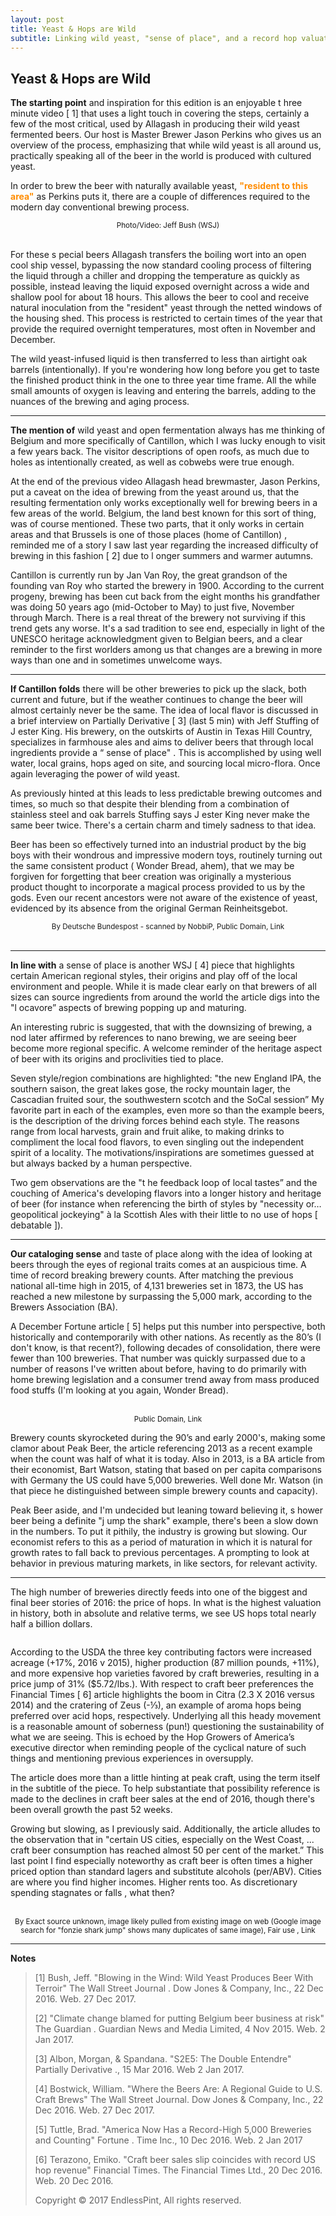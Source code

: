 ```yaml
---
layout: post
title: Yeast & Hops are Wild
subtitle: Linking wild yeast, "sense of place", and a record hop valuation.
---
```


## Yeast & Hops are Wild

**The starting point**  and inspiration for this edition is an enjoyable t hree minute video [ 1] that uses a light touch in covering the steps, certainly a few of the most critical, used by Allagash in producing their wild yeast fermented beers. Our host is Master Brewer Jason Perkins who gives us an overview of the process, emphasizing that while wild yeast is all around us, practically speaking all of the beer in the world is produced with cultured yeast.

In order to brew the beer with naturally available yeast, <font color="#FF8C00"><strong>"resident to this area"</strong></font> as
Perkins puts it, there are a couple of differences required to the modern day conventional brewing process.

<p align="center">
  <a href="http://on.wsj.com/2huYjbj" target="_blank">
    <img alt="" src="/flights/17_1/images-MxSxFx001/image1.png"><br>
  </a>
  <sup>Photo/Video: Jeff Bush (WSJ)</sup>
  <br><br>
</p>

For these s pecial beers Allagash transfers the boiling wort into an open cool ship vessel, bypassing the now standard cooling process of filtering the liquid through a chiller and dropping the temperature as quickly as possible, instead leaving the liquid exposed overnight across a wide and shallow pool for about 18 hours. This allows the beer to cool and receive natural inoculation from the "resident" yeast through the netted windows of the housing shed. This process is restricted to certain times of the year that provide the required overnight temperatures, most often in November and December.

The wild yeast-infused liquid is then transferred to less than airtight oak barrels (intentionally). If you're wondering how long before you get to taste the finished product think in the one to three year time frame. All the while small amounts of oxygen is leaving and entering the barrels, adding to the nuances of the brewing and aging process.

   * * *

**The mention of** wild yeast and open fermentation always has me thinking of
Belgium and more specifically of Cantillon, which I was lucky enough to visit a few
years back. The visitor descriptions of open roofs, as much due to holes as
intentionally created, as well as cobwebs were true enough.

At the end of the previous video Allagash head brewmaster, Jason Perkins, put a
caveat on the idea of brewing from the yeast around us, that the resulting
fermentation only works exceptionally well for brewing beers in a few areas of the
world. Belgium, the land best known for this sort of thing, was of course mentioned.
These two parts, that it only works in certain areas and that Brussels is one of
those places (home of Cantillon) , reminded me of a story I saw last year regarding
the increased difficulty of brewing in this fashion [ 2] due to l onger summers and
warmer autumns.

Cantillon is currently run by Jan Van Roy, the great grandson of the founding van
Roy who started the brewery in 1900. According to the current progeny, brewing
has been cut back from the eight months his grandfather was doing 50 years ago
(mid-October to May) to just five, November through March. There is a real threat
of the brewery not surviving if this trend gets any worse. It's a sad tradition to see
end, especially in light of the UNESCO heritage acknowledgment given to Belgian
beers, and a clear reminder to the first worlders among us that changes are a
brewing in more ways than one and in sometimes unwelcome ways.

* * *

**If Cantillon folds** there will be other breweries to pick up the slack, both current
and future, but if the weather continues to change the beer will almost certainly
never be the same. The idea of local flavor is discussed in a brief interview on
Partially Derivative [ 3] (last 5 min) with Jeff Stuffing of J ester King. His brewery, on
the outskirts of Austin in Texas Hill Country, specializes in farmhouse ales and
aims to deliver beers that through local ingredients provide a “ sense of place" .
This is accomplished by using well water, local grains, hops aged on site, and
sourcing local micro-flora. Once again leveraging the power of wild yeast.

As previously hinted at this leads to less predictable brewing outcomes and times,
so much so that despite their blending from a combination of stainless steel and
oak barrels Stuffing says J ester King never make the same beer twice. There's a
certain charm and timely sadness to that idea.

Beer has been so effectively turned into an industrial product by the big boys with
their wondrous and impressive modern toys, routinely turning out the same
consistent product ( Wonder Bread, ahem), that we may be forgiven for forgetting
that beer creation was originally a mysterious product thought to incorporate a
magical process provided to us by the gods. Even our recent ancestors were not
aware of the existence of yeast, evidenced by its absence from the original
German Reinheitsgebot.

<p align="center">
  <img alt="" src="/flights/17_1/images-MxSxFx001/image3.jpg"><br>
  <sup>By Deutsche Bundespost - scanned by NobbiP, Public Domain, Link</sup>
  <br><br>
</p>

* * *

**In line with** a sense of place is another WSJ [ 4] piece that highlights certain
American regional styles, their origins and play off of the local environment and
people. While it is made clear early on that brewers of all sizes can source
ingredients from around the world the article digs into the "l ocavore” aspects of
brewing popping up and maturing.

An interesting rubric is suggested, that with the downsizing of brewing, a nod later
affirmed by references to nano brewing, we are seeing beer become more regional
specific. A welcome reminder of the heritage aspect of beer with its origins and
proclivities tied to place.

Seven style/region combinations are highlighted: "the new England IPA, the southern saison, the great lakes gose, the rocky
mountain lager, the Cascadian fruited sour, the southwestern scotch and the SoCal session”
My favorite part in each of the examples, even more so than the example beers, is
the description of the driving forces behind each style. The reasons range from
local harvests, grain and fruit alike, to making drinks to compliment the local food
flavors, to even singling out the independent spirit of a locality. The
motivations/inspirations are sometimes guessed at but always backed by a human
perspective.

Two gem observations are the "t he feedback loop of local tastes” and the
couching of America's developing flavors into a longer history and heritage of beer
(for instance when referencing the birth of styles by "necessity or… geopolitical
jockeying" à la Scottish Ales with their little to no use of hops [ debatable ]).

* * *

**Our cataloging sense** and taste of place along with the idea of looking at beers
through the eyes of regional traits comes at an auspicious time. A time of record
breaking brewery counts. After matching the previous national all-time high in
2015, of 4,131 breweries set in 1873, the US has reached a new milestone by
surpassing the 5,000 mark, according to the Brewers Association (BA).

A December Fortune article [ 5] helps put this number into perspective, both
historically and contemporarily with other nations. As recently as the 80’s (I don't
know, is that recent?), following decades of consolidation, there were fewer than
100 breweries. That number was quickly surpassed due to a number of reasons
I've written about before, having to do primarily with home brewing legislation and
a consumer trend away from mass produced food stuffs (I'm looking at you again,
Wonder Bread).

<p align="center">
  <img alt="" src="/flights/17_1/images-MxSxFx001/image2.png"><br><br>
  <sup>Public Domain, Link</sup>
  <br>
</p>

Brewery counts skyrocketed during the 90’s and early 2000's, making some clamor
about Peak Beer, the article referencing 2013 as a recent example when the count
was half of what it is today. Also in 2013, is a BA article from their economist, Bart
Watson, stating that based on per capita comparisons with Germany the US could
have 5,000 breweries. Well done Mr. Watson (in that piece he distinguished
between simple brewery counts and capacity).

Peak Beer aside, and I'm undecided but leaning toward believing it, s hower
beer being a definite "j ump the shark" example, there's been a slow down in the
numbers. To put it pithily, the industry is growing but slowing. Our economist
refers to this as a period of maturation in which it is natural for growth rates to fall
back to previous percentages. A prompting to look at behavior in previous maturing
markets, in like sectors, for relevant activity.

* * *

The high number of breweries directly feeds into one of the biggest and final beer
stories of 2016: the price of hops. In what is the highest valuation in history, both
in absolute and relative terms, we see US hops total nearly half a billion dollars.

<p align="center">
  <img alt="" src="/flights/17_1/images-MxSxFx001/image5.png">
  <br>
</p>

According to the USDA the three key contributing factors were increased acreage
(+17%, 2016 v 2015), higher production (87 million pounds, +11%), and more
expensive hop varieties favored by craft breweries, resulting in a price jump of 31%
($5.72/lbs.). With respect to craft beer preferences the Financial Times [ 6] article
highlights the boom in Citra (2.3 X 2016 versus 2014) and the cratering of Zeus
(-⅓), an example of aroma hops being preferred over acid hops, respectively.
Underlying all this heady movement is a reasonable amount of soberness (pun!)
questioning the sustainability of what we are seeing. This is echoed by the Hop
Growers of America’s executive director when reminding people of the cyclical
nature of such things and mentioning previous experiences in oversupply.

The article does more than a little hinting at peak craft, using the term itself in the
subtitle of the piece. To help substantiate that possibility reference is made to the
declines in craft beer sales at the end of 2016, though there's been overall growth
the past 52 weeks.

Growing but slowing, as I previously said. Additionally, the article alludes to the
observation that in "certain US cities, especially on the West Coast, ... craft beer
consumption has reached almost 50 per cent of the market.”
This last point I find especially noteworthy as craft beer is often times a higher
priced option than standard lagers and substitute alcohols (per/ABV). Cities are
where you find higher incomes. Higher rents too. As discretionary spending
stagnates or falls , what then?

<p align="center">
  <img alt="" src="/flights/17_1/images-MxSxFx001/image4.png"><br><br>
  <sup>By Exact source unknown, image likely pulled from existing image on web (Google image search for "fonzie shark jump" shows many
duplicates of same image), Fair use , Link</sup>
  <br>
</p>

---

**Notes**
> 
> [1] Bush, Jeff. "Blowing in the Wind: Wild Yeast Produces Beer With Terroir" The Wall Street Journal . Dow Jones & Company, Inc., 22 Dec 2016. Web. 27 Dec 2017.
> 
> [2] "Climate change blamed for putting Belgium beer business at risk" The Guardian . Guardian News and Media Limited, 4 Nov 2015. Web. 2 Jan 2017.
> 
> [3] Albon, Morgan, & Spandana. "S2E5: The Double Entendre" Partially Derivative ., 15 Mar 2016. Web 2 Jan 2017.
> 
> [4] Bostwick, William. "Where the Beers Are: A Regional Guide to U.S. Craft Brews" The Wall Street Journal. Dow Jones & Company, Inc., 22 Dec 2016. Web. 27 Dec 2017.
> 
> [5] Tuttle, Brad. "America Now Has a Record-High 5,000 Breweries and Counting" Fortune . Time Inc., 10 Dec 2016. Web. 2 Jan 2017
> 
> [6] Terazono, Emiko. "Craft beer sales slip coincides with record US hop revenue" Financial Times. The Financial Times Ltd., 20 Dec 2016. Web. 20 Dec 2016. 
> 
> Copyright © 2017 EndlessPint, All rights reserved.
